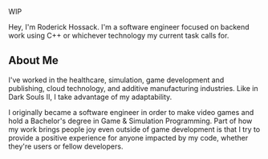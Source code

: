 WIP

Hey, I'm Roderick Hossack. I'm a software engineer focused on backend work using C++ or whichever technology my current task calls for.

## About Me

I've worked in the healthcare, simulation, game development and publishing, cloud technology, and additive manufacturing industries. Like in Dark Souls II, I take advantage of my adaptability.

I originally became a software engineer in order to make video games and hold a Bachelor's degree in Game & Simulation Programming. Part of how my work brings people joy even outside of game development is that I try to provide a positive experience for anyone impacted by my code, whether they're users or fellow developers.

<!--
**rhossack/rhossack** is a ✨ _special_ ✨ repository because its `README.md` (this file) appears on your GitHub profile.

Here are some ideas to get you started:

- 🔭 I’m currently working on ...
- 🌱 I’m currently learning ...
- 👯 I’m looking to collaborate on ...
- 🤔 I’m looking for help with ...
- 💬 Ask me about ...
- 📫 How to reach me: ...
- 😄 Pronouns: ...
- ⚡ Fun fact: ...
-->
